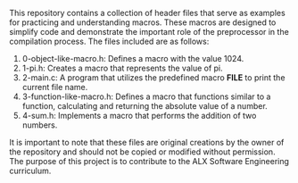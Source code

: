 <!-- @format -->

This repository contains a collection of header files that serve as examples for practicing and understanding macros. These macros are designed to simplify code and demonstrate the important role of the preprocessor in the compilation process. The files included are as follows:

1. 0-object-like-macro.h: Defines a macro with the value 1024.
2. 1-pi.h: Creates a macro that represents the value of pi.
3. 2-main.c: A program that utilizes the predefined macro **FILE** to print the current file name.
4. 3-function-like-macro.h: Defines a macro that functions similar to a function, calculating and returning the absolute value of a number.
5. 4-sum.h: Implements a macro that performs the addition of two numbers.

It is important to note that these files are original creations by the owner of the repository and should not be copied or modified without permission. The purpose of this project is to contribute to the ALX Software Engineering curriculum.
